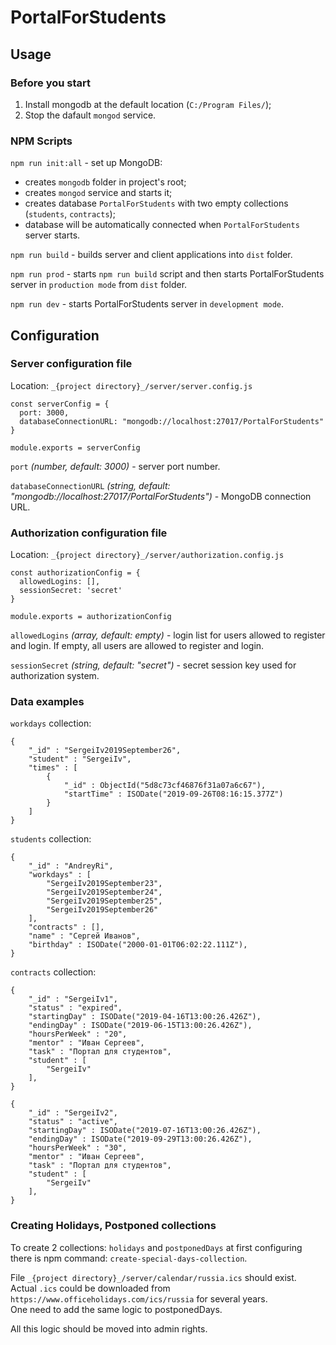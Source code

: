 PortalForStudents
=====================
Usage
-----------------------------------
### Before you start
1. Install mongodb at the default location (`C:/Program Files/`);
2. Stop the dafault `mongod` service.

### NPM Scripts
`npm run init:all` - set up MongoDB:
   * creates `mongodb` folder in project's root;
   * creates `mongod` service and starts it;
   * creates database `PortalForStudents` with two empty collections (`students`, `contracts`);
   * database will be automatically connected when `PortalForStudents` server starts.

`npm run build` - builds server and client applications into `dist` folder.

`npm run prod` - starts `npm run build` script and then starts PortalForStudents server in `production mode` from `dist` folder.

`npm run dev` - starts PortalForStudents server in `development mode`.

Configuration
-----------------------------------
### Server configuration file
Location: `_{project directory}_/server/server.config.js`
```
const serverConfig = {
  port: 3000,
  databaseConnectionURL: "mongodb://localhost:27017/PortalForStudents"
}

module.exports = serverConfig
```
`port` _(number, default: 3000)_ - server port number.

`databaseConnectionURL` _(string, default: "mongodb://localhost:27017/PortalForStudents")_ - MongoDB connection URL.

### Authorization configuration file
Location: `_{project directory}_/server/authorization.config.js`
```
const authorizationConfig = {
  allowedLogins: [],
  sessionSecret: 'secret'
}

module.exports = authorizationConfig
```
`allowedLogins` _(array, default: empty)_ - login list for users allowed to register and login. 
If empty, all users are allowed to register and login.

`sessionSecret` _(string, default: "secret")_ - secret session key used for authorization system.

### Data examples
`workdays` collection:
```
{
    "_id" : "SergeiIv2019September26",
    "student" : "SergeiIv",
    "times" : [ 
        {
            "_id" : ObjectId("5d8c73cf46876f31a07a6c67"),
            "startTime" : ISODate("2019-09-26T08:16:15.377Z")
        }
    ]
}
```

`students` collection:
```
{
    "_id" : "AndreyRi",
    "workdays" : [
        "SergeiIv2019September23", 
        "SergeiIv2019September24", 
        "SergeiIv2019September25", 
        "SergeiIv2019September26"
    ],
    "contracts" : [],
    "name" : "Сергей Иванов",
    "birthday" : ISODate("2000-01-01T06:02:22.111Z"),
}
```

`contracts` collection:
```
{
    "_id" : "SergeiIv1",
    "status" : "expired",
    "startingDay" : ISODate("2019-04-16T13:00:26.426Z"),
    "endingDay" : ISODate("2019-06-15T13:00:26.426Z"),
    "hoursPerWeek" : "20",
    "mentor" : "Иван Сергеев",
    "task" : "Портал для студентов",
    "student" : [ 
        "SergeiIv"
    ],
}

{
    "_id" : "SergeiIv2",
    "status" : "active",
    "startingDay" : ISODate("2019-07-16T13:00:26.426Z"),
    "endingDay" : ISODate("2019-09-29T13:00:26.426Z"),
    "hoursPerWeek" : "30",
    "mentor" : "Иван Сергеев",
    "task" : "Портал для студентов",
    "student" : [ 
        "SergeiIv"
    ],
}
```

### Creating Holidays, Postponed collections
To create 2 collections: `holidays` and `postponedDays` at first configuring there is npm command: `create-special-days-collection`.  

File `_{project directory}_/server/calendar/russia.ics` should exist.  
Actual `.ics` could be downloaded from `https://www.officeholidays.com/ics/russia` for several years.  
One need to add the same logic to postponedDays.  

All this logic should be moved into admin rights.

